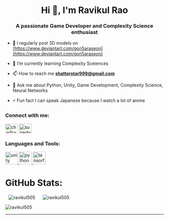 <h1 align="center">Hi 👋, I'm Ravikul Rao</h1>
<h3 align="center">A passionate Game Developer and Complexity Science enthusiast</h3>

- 📝 I regularly post 3D models on [https://www.deviantart.com/gon5araseon](https://www.deviantart.com/gon5araseon)

- 🌱 I’m currently learning Complexity Sceiences

- 📫 How to reach me **shatterstar999@gmail.com**

- 💬 Ask me about Python, Unity, Game Development, Complexity Science, Neural Networks

- ⚡ Fun fact I can speak Japanese because I watch a lot of anime



<h3 align="left">Connect with me:</h3>
<p align="left">
<a href="https://twitter.com/charfractal" target="blank"><img align="center" src="https://raw.githubusercontent.com/rahuldkjain/github-profile-readme-generator/master/src/images/icons/Social/twitter.svg" alt="charfractal" height="30" width="40" /></a>
<a href="https://discord.gg/superkritical#2306" target="blank"><img align="center" src="https://raw.githubusercontent.com/rahuldkjain/github-profile-readme-generator/master/src/images/icons/Social/discord.svg" alt="superkritical#2306" height="30" width="40" /></a>
</p>

<h3 align="left">Languages and Tools:</h3>
<p align="left">
  <a href="https://unity.com/" target="_blank">
    <img src="https://www.vectorlogo.zone/logos/unity3d/unity3d-icon.svg" alt="unity" width="40" height="40"/>
  </a>
  <a href="https://www.python.org/" target="_blank">
    <img src="https://www.vectorlogo.zone/logos/python/python-icon.svg" alt="python" width="40" height="40"/>
  </a>
  <a href="https://www.tensorflow.org/" target="_blank">
    <img src="https://www.vectorlogo.zone/logos/tensorflow/tensorflow-icon.svg" alt="tensorflow" width="40" height="40"/>
  </a>
</p>



#  GitHub Stats:
<div >
  <p style="display: inline-block; margin: 0 10px;"><img align="center" src="https://github-readme-stats.vercel.app/api?username=ravikul505&show_icons=true&locale=en&theme=algolia" alt="ravikul505" /></p>
  <p style="display: inline-block; margin: 0 10px;"><img align="center" src="https://github-readme-stats.vercel.app/api/top-langs?username=ravikul505&show_icons=true&locale=en&layout=compact&theme=algolia" alt="ravikul505" /></p>
  <p><img align="center" src="https://github-readme-streak-stats.herokuapp.com/?user=ravikul505&show_icons=true&locale=en&layout=compact&theme=algolia" alt="ravikul505" /></p>
</div> 

---


<!-- Proudly created with GPRM ( https://gprm.itsvg.in ) -->
